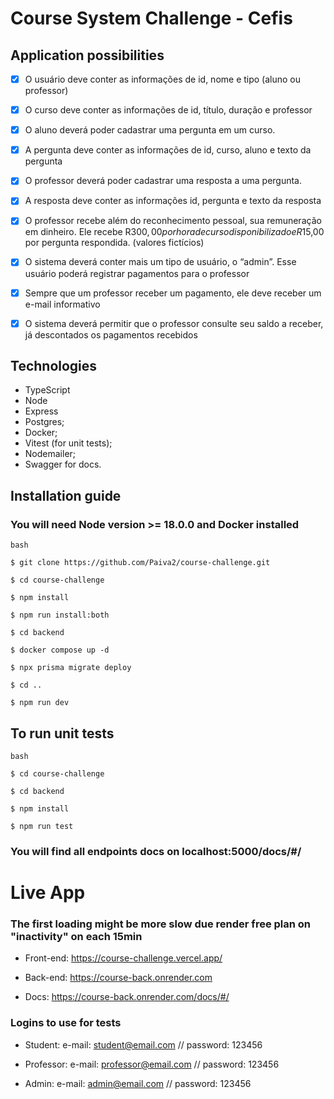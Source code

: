 # Course System Challenge - Cefis

## Application possibilities

- [x] O usuário deve conter as informações de id, nome e tipo (aluno ou professor)

- [x] O curso deve conter as informações de id, título, duração e professor

- [x] O aluno deverá poder cadastrar uma pergunta em um curso.

- [x] A pergunta deve conter as informações de id, curso, aluno e texto da pergunta

- [x] O professor deverá poder cadastrar uma resposta a uma pergunta.

- [x] A resposta deve conter as informações id, pergunta e texto da resposta

- [x] O professor recebe além do reconhecimento pessoal, sua remuneração em dinheiro. Ele recebe R$300,00 por hora de curso disponibilizado e R$15,00 por pergunta respondida. (valores fictícios)

- [x] O sistema deverá conter mais um tipo de usuário, o “admin”. Esse usuário poderá registrar pagamentos para o professor

- [x] Sempre que um professor receber um pagamento, ele deve receber um e-mail informativo

- [x] O sistema deverá permitir que o professor consulte seu saldo a receber, já descontados os pagamentos recebidos

## Technologies

- TypeScript
- Node
- Express
- Postgres;
- Docker;
- Vitest (for unit tests);
- Nodemailer;
- Swagger for docs.

## Installation guide

### You will need Node version >= 18.0.0 and Docker installed

```
bash

$ git clone https://github.com/Paiva2/course-challenge.git

$ cd course-challenge

$ npm install

$ npm run install:both

$ cd backend

$ docker compose up -d

$ npx prisma migrate deploy

$ cd ..

$ npm run dev

```

## To run unit tests

```
bash

$ cd course-challenge

$ cd backend

$ npm install

$ npm run test

```

### You will find all endpoints docs on localhost:5000/docs/#/

# Live App

### The first loading might be more slow due render free plan on "inactivity" on each 15min

- Front-end: https://course-challenge.vercel.app/

- Back-end: https://course-back.onrender.com

- Docs: https://course-back.onrender.com/docs/#/

### Logins to use for tests

- Student: e-mail: student@email.com // password: 123456

- Professor: e-mail: professor@email.com // password: 123456

- Admin: e-mail: admin@email.com // password: 123456
